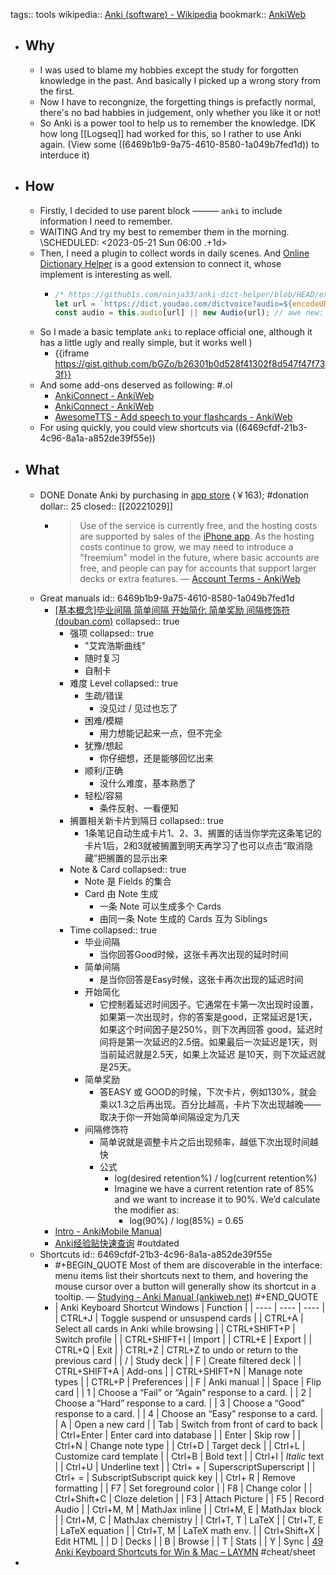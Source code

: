 tags:: tools
wikipedia:: [Anki (software) - Wikipedia](https://en.wikipedia.org/wiki/Anki_(software))
bookmark:: [AnkiWeb](https://ankiweb.net)
- ## Why
  - I was used to blame my hobbies except the study for forgotten knowledge in the past. And basically I picked up a wrong story from the first.
  - Now I have to recongnize, the forgetting things is prefactly normal, there's no bad habbies in judgement, only whether you like it or not!
  - So Anki is a power tool to help us to remember the knowledge. IDK how long [[Logseq]] had worked for this, so I rather to use Anki again. (View some ((6469b1b9-9a75-4610-8580-1a049b7fed1d)) to interduce it)
- ## How
  - Firstly, I decided to use parent block ——— `anki` to include information I need to remember.
  - WAITING And try my best to remember them in the morning.
    \SCHEDULED: <2023-05-21 Sun 06:00 .+1d>
  - Then, I need a plugin to collect words in daily scenes. And [Online Dictionary Helper](https://chrome.google.com/webstore/detail/online-dictionary-helper/lppjdajkacanlmpbbcdkccjkdbpllajb) is a good extension to connect it, whose implement is interesting as well.
    - ```js
      /* https://github1s.com/ninja33/anki-dict-helper/blob/HEAD/ext/fg/js/client.js#L174-L181 */
      let url = `https://dict.youdao.com/dictvoice?audio=${encodeURIComponent(definition.expression)}`; //api of youdao audio
      const audio = this.audio[url] || new Audio(url); // awe new:
      ```
  - So I made a basic template `anki` to replace official one, although it has a little ugly and really simple, but it works well )
    - {{iframe https://gist.github.com/bGZo/b26301b0d528f41302f8d547f47f733f}}
  - And some add-ons deserved as following: #.ol
    - [AnkiConnect - AnkiWeb](https://ankiweb.net/shared/info/2055492159)
    - [AnkiConnect - AnkiWeb](https://ankiweb.net/shared/info/2055492159)
    - [AwesomeTTS - Add speech to your flashcards - AnkiWeb](https://ankiweb.net/shared/info/1436550454)
  - For using quickly, you could view shortcuts via ((6469cfdf-21b3-4c96-8a1a-a852de39f55e))
- ## What
  - DONE Donate Anki by purchasing in [app store](https://apps.apple.com/us/app/ankimobile-flashcards/id373493387) (￥163); #donation
    dollar:: 25
    closed:: [[20221029]]
    - > Use of the service is currently free, and the hosting costs are supported by sales of the [iPhone app](http://ankisrs.net/docs/AnkiMobile.html). As the hosting costs continue to grow, we may need to introduce a "freemium" model in the future, where basic accounts are free, and people can pay for accounts that support larger decks or extra features.
      — [Account Terms - AnkiWeb](https://ankiweb.net/account/terms)
  - Great manuals
    id:: 6469b1b9-9a75-4610-8580-1a049b7fed1d
    - [[基本概念]毕业间隔 简单间隔 开始简化 简单奖励 间隔修饰符 (douban.com)](https://www.douban.com/group/topic/79949605)
      collapsed:: true
      - 强项
        collapsed:: true
        - "艾宾浩斯曲线"
        - 随时复习
        - 自制卡
      - 难度 Level
        collapsed:: true
        - 生疏/错误
          - 没见过 / 见过也忘了
        - 困难/模糊
          - 用力想能记起来一点，但不完全
        - 犹豫/想起
          - 你仔细想，还是能够回忆出来
        - 顺利/正确
          - 没什么难度，基本熟悉了
        - 轻松/容易
          - 条件反射、一看便知
      - 搁置相关新卡片到隔日
        collapsed:: true
        - 1条笔记自动生成卡片1、2、3、搁置的话当你学完这条笔记的卡片1后，2和3就被搁置到明天再学习了也可以点击“取消隐藏”把搁置的显示出来
      - Note & Card
        collapsed:: true
        - Note 是 Fields 的集合
        - Card 由 Note 生成
          - 一条 Note 可以生成多个 Cards
          - 由同一条 Note 生成的 Cards 互为 Siblings
      - Time
        collapsed:: true
        - 毕业间隔
          - 当你回答Good时候，这张卡再次出现的延时时间
        - 简单间隔
          - 是当你回答是Easy时候，这张卡再次出现的延迟时间
        - 开始简化
          - 它控制着延迟时间因子。它通常在卡第一次出现时设置，如果第一次出现时，你的答案是good，正常延迟是1天，如果这个时间因子是250%，则下次再回答 good，延迟时间将是第一次延迟的2.5倍。如果最后一次延迟是1天，则当前延迟就是2.5天，如果上次延迟 是10天，则下次延迟就是25天。
        - 简单奖励
          - 答EASY 或 GOOD的时候，下次卡片，例如130%，就会乘以1.3之后再出现。百分比越高，卡片下次出现越晚——取决于你一开始简单间隔设定为几天
        - 间隔修饰符
          - 简单说就是调整卡片之后出现频率，越低下次出现时间越快
          - 公式
            - log(desired retention%) / log(current retention%)
            - Imagine we have a current retention rate of 85% and we want to increase it to 90%. We’d calculate the modifier as:
              - log(90%) / log(85%) = 0.65
    - [Intro - AnkiMobile Manual](https://docs.ankimobile.net/)
    - [Anki经验贴快速查询](https://www.douban.com/group/topic/80413417/) #outdated
  - Shortcuts
    id:: 6469cfdf-21b3-4c96-8a1a-a852de39f55e
    - #+BEGIN_QUOTE
      Most of them are discoverable in the interface: menu items list their shortcuts next to them, and hovering the mouse cursor over a button will generally show its shortcut in a tooltip.
      — [Studying - Anki Manual (ankiweb.net)](https://docs.ankiweb.net/studying.html?highlight=shortc#keyboard-shortcuts)
      #+END_QUOTE
    - | Anki Keyboard Shortcut Windows | Function |
      | ---- | ---- | ---- |
      | CTRL+J | Toggle suspend or unsuspend cards |
      | CTRL+A | Select all cards in Anki while browsing |
      | CTRL+SHIFT+P | Switch profile |
      | CTRL+SHIFT+I | Import |
      | CTRL+E | Export |
      | CTRL+Q | Exit |
      | CTRL+Z | CTRL+Z to undo or return to the previous card |
      | / | Study deck |
      | F | Create filtered deck |
      | CTRL+SHIFT+A | Add-ons |
      | CTRL+SHIFT+N | Manage note types |
      | CTRL+P | Preferences |
      | F | Anki manual |
      | Space | Flip card |
      | 1 | Choose a “Fail” or “Again” response to a card. |
      | 2 | Choose a “Hard” response to a card. |
      | 3 | Choose a “Good” response to a card. |
      | 4 | Choose an “Easy” response to a card. |
      | A | Open a new card |
      | Tab | Switch from front of card to back |
      | Ctrl+Enter | Enter card into database |
      | Enter | Skip row |
      | Ctrl+N | Change note type |
      | Ctrl+D | Target deck |
      | Ctrl+L | Customize card template |
      | Ctrl+B | Bold text |
      | Ctrl+I | *Italic* text |
      | Ctrl+U | Underline text |
      | Ctrl+ + | SuperscriptSuperscript |
      | Ctrl+ = | SubscriptSubscript quick key |
      | Ctrl+ R | Remove formatting |
      | F7 | Set foreground color |
      | F8 | Change color |
      | Ctrl+Shift+C | Cloze deletion |
      | F3 | Attach Picture |
      | F5 | Record Audio |
      | Ctrl+M, M | MathJax inline |
      | Ctrl+M, E | MathJax block |
      | Ctrl+M, C | MathJax chemistry |
      | Ctrl+T, T | LaTeX |
      | Ctrl+T, E | LaTeX equation |
      | Ctrl+T, M | LaTeX math env. |
      | Ctrl+Shift+X | Edit HTML |
      | D | Decks |
      | B | Browse |
      | T | Stats |
      | Y | Sync |
      [49 Anki Keyboard Shortcuts for Win & Mac – LAYMN](https://laymn.com/anki-keyboard-shortcuts/) #cheat/sheet
-